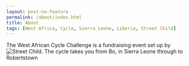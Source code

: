 ```yaml
---
layout: post-no-feature
permalink: /about/index.html
title: About
tags: [West Africa, Cycle, Sierra Leone, Liberia, Street Child]
---
```


The West African Cycle Challenge is a fundraising event set up by ![Street Child](https://www.street-child.co.uk"). The cycle takes you from Bo, in Sierra Leone through to Robertstown 
